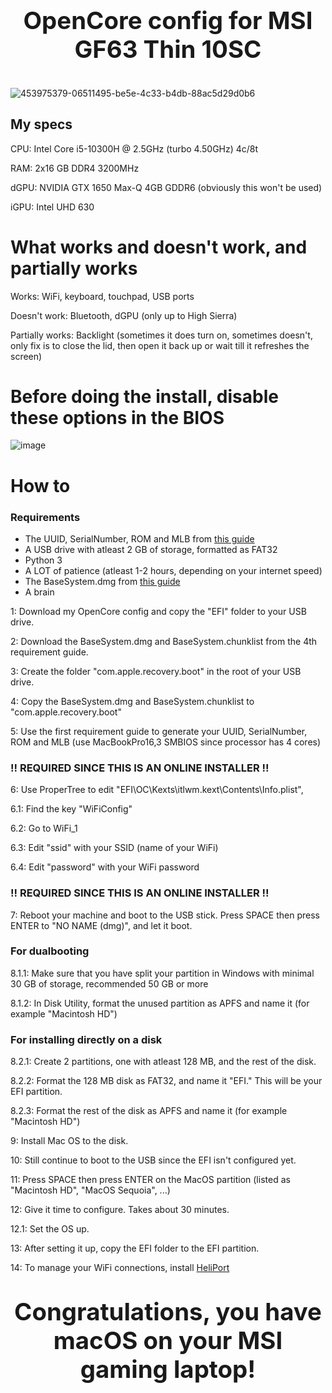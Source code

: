 <p align="center" style="font-size:4vw; font-weight:bold">OpenCore config for MSI GF63 Thin 10SC</p>

![453975379-06511495-be5e-4c33-b4db-88ac5d29d0b6](https://github.com/user-attachments/assets/856de9a1-3c4c-40f6-8037-d95a292ea3fd)

## My specs
CPU: Intel Core i5-10300H @ 2.5GHz (turbo 4.50GHz) 4c/8t

RAM: 2x16 GB DDR4 3200MHz

dGPU: NVIDIA GTX 1650 Max-Q 4GB GDDR6 (obviously this won't be used)

iGPU: Intel UHD 630

# What works and doesn't work, and partially works
Works: WiFi, keyboard, touchpad, USB ports

Doesn't work: Bluetooth, dGPU (only up to High Sierra)

Partially works: Backlight (sometimes it does turn on, sometimes doesn't, only fix is to close the lid, then open it back up or wait till it refreshes the screen)

# Before doing the install, disable these options in the BIOS
![image](https://github.com/user-attachments/assets/74ee35b7-a238-45e1-b10c-fb40278eeb60)

# How to
### Requirements
* The UUID, SerialNumber, ROM and MLB from [this guide](https://dortania.github.io/OpenCore-Install-Guide/config-laptop.plist/coffee-lake-plus.html#platforminfo)
* A USB drive with atleast 2 GB of storage, formatted as FAT32
* Python 3
* A LOT of patience (atleast 1-2 hours, depending on your internet speed)
* The BaseSystem.dmg from [this guide](https://dortania.github.io/OpenCore-Install-Guide/installer-guide/windows-install.html)
* A brain

1: Download my OpenCore config and copy the "EFI" folder to your USB drive. 

2: Download the BaseSystem.dmg and BaseSystem.chunklist from the 4th requirement guide.

3: Create the folder "com.apple.recovery.boot" in the root of your USB drive.

4: Copy the BaseSystem.dmg and BaseSystem.chunklist to "com.apple.recovery.boot"

5: Use the first requirement guide to generate your UUID, SerialNumber, ROM and MLB (use MacBookPro16,3 SMBIOS since processor has 4 cores)

### !! REQUIRED SINCE THIS IS AN ONLINE INSTALLER !!

6: Use ProperTree to edit "EFI\OC\Kexts\itlwm.kext\Contents\Info.plist",

6.1: Find the key "WiFiConfig"

6.2: Go to WiFi_1

6.3: Edit "ssid" with your SSID (name of your WiFi)

6.4: Edit "password" with your WiFi password

### !! REQUIRED SINCE THIS IS AN ONLINE INSTALLER !!

7: Reboot your machine and boot to the USB stick. Press SPACE then press ENTER to "NO NAME (dmg)", and let it boot.

### For dualbooting
8.1.1: Make sure that you have split your partition in Windows with minimal 30 GB of storage, recommended 50 GB or more

8.1.2: In Disk Utility, format the unused partition as APFS and name it (for example "Macintosh HD")

### For installing directly on a disk

8.2.1: Create 2 partitions, one with atleast 128 MB, and the rest of the disk.

8.2.2: Format the 128 MB disk as FAT32, and name it "EFI." This will be your EFI partition.

8.2.3: Format the rest of the disk as APFS and name it (for example "Macintosh HD")

9: Install Mac OS to the disk.

10: Still continue to boot to the USB since the EFI isn't configured yet.

11: Press SPACE then press ENTER on the MacOS partition (listed as "Macintosh HD", "MacOS Sequoia", ...)

12: Give it time to configure. Takes about 30 minutes.

12.1: Set the OS up.

13: After setting it up, copy the EFI folder to the EFI partition.

14: To manage your WiFi connections, install [HeliPort](https://github.com/OpenIntelWireless/HeliPort)

<p align="center" style="font-size:4vw; font-weight:bold">Congratulations, you have macOS on your MSI gaming laptop!</p>

